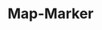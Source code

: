---
layout: pattern.njk
key: map-marker-maps_fr
title: Map-Marker
parent: components-maps_fr
image: maps/overview/map_marker.webp
keywords: map marker
order: 20
availablelanguages: 
    - de
---